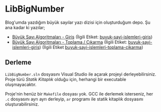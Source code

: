 LibBigNumber
=============

Blog'umda yazdığım büyük sayılar yazı dizisi için oluşturduğum depo.
Şu ana kadar ki yazılar;

 - [Büyük Sayı Algoritmaları - Giriş](https://ysar.net/algoritma/buyuk-sayi-islemleri-giris.html) (İlgili Etiket: [buyuk-sayi-islemleri-giris](https://github.com/yasar11732/LibBigNumber/tree/buyuk-sayi-islemleri-giris))
 - [Büyük Sayı Algoritmaları - Toplama / Çıkarma](https://ysar.net/algoritma/buyuk-sayi-islemleri-toplama-cikarma.html) (İlgili Etiket: [buyuk-sayi-islemleri-giris](https://github.com/yasar11732/LibBigNumber/tree/buyuk-sayi-islemleri-giris)) (İlgili Etiket [buyuk-sayi-islemleri-toplama-cikarma](https://github.com/yasar11732/LibBigNumber/tree/buyuk-sayi-islemleri-toplama-cikarma))
 
Derleme
-------

`LibBigNumber.sln` dosyasını Visual Studio ile açarak projeyi derleyebilirsiniz. Proje türü _Statik Kitaplık_
olduğu için, herhangi bir executable oluşmayacaktır. 

Proje'nin henüz bir `Makefile` dosyası yok. GCC ile derlemek isterseniz, her `.c` dosyasını ayrı ayrı derleyip,
`ar` programı ile statik kitaplık dosyasını oluşturabilirsiniz.